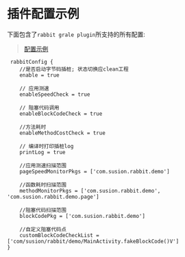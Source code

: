 # 插件配置示例

下面包含了`rabbit grale plugin`所支持的所有配置:

>[配置示例](https://github.com/SusionSuc/rabbit-client/blob/master/buildSystem/rabbit-plugin.gradle)

```
 rabbitConfig {
    //是否启动字节码插桩; 状态切换应clean工程
    enable = true

    // 应用测速
    enableSpeedCheck = true

    // 阻塞代码调用
    enableBlockCodeCheck = true

    //方法耗时
    enableMethodCostCheck = true

    // 编译时打印插桩log
    printLog = true

    //应用测速扫描范围
    pageSpeedMonitorPkgs = ['com.susion.rabbit.demo']

    //函数耗时扫描范围
    methodMonitorPkgs = ['com.susion.rabbit.demo', 'com.susion.rabbit.demo.page']

    //阻塞代码扫描范围
    blockCodePkg = ['com.susion.rabbit.demo']

    //自定义阻塞代码点
    customBlockCodeCheckList = ['com/susion/rabbit/demo/MainActivity.fakeBlockCode()V']
}
```


